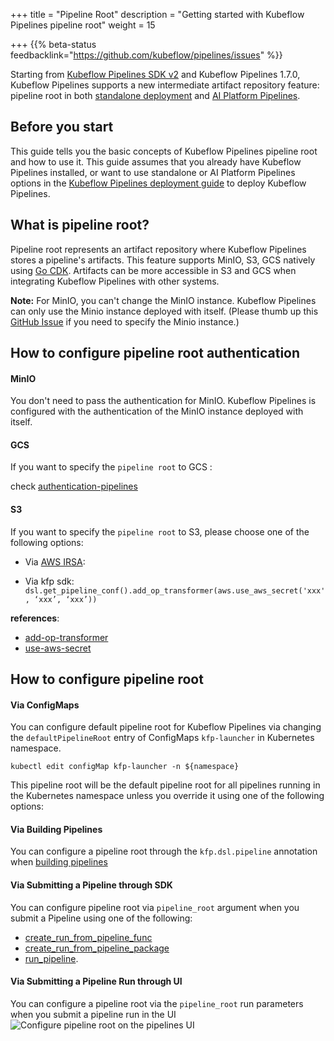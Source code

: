 +++
title = "Pipeline Root"
description = "Getting started with Kubeflow Pipelines pipeline root"
weight = 15

+++
{{% beta-status
feedbacklink="https://github.com/kubeflow/pipelines/issues" %}}

Starting from [Kubeflow Pipelines SDK v2](https://www.kubeflow.org/docs/components/pipelines/sdk-v2/) and Kubeflow Pipelines 1.7.0, Kubeflow Pipelines supports a new intermediate artifact repository feature: pipeline root in both [standalone deployment](https://www.kubeflow.org/docs/components/pipelines/legacy-v1/installation/standalone-deployment/) and [AI Platform Pipelines](https://cloud.google.com/ai-platform/pipelines/docs).

## Before you start
This guide tells you the basic concepts of Kubeflow Pipelines pipeline root and how to use it.
This guide assumes that you already have Kubeflow Pipelines installed, or want to use standalone or AI Platform Pipelines options in the [Kubeflow Pipelines deployment
guide](/docs/components/pipelines/operator-guides/installation/) to deploy Kubeflow Pipelines.

## What is pipeline root?

Pipeline root represents an artifact repository where Kubeflow Pipelines stores a pipeline's artifacts.
This feature supports MinIO, S3, GCS natively using [Go CDK](https://github.com/google/go-cloud). Artifacts can be more accessible in S3 and GCS when integrating Kubeflow Pipelines with other systems.

**Note:** For MinIO, you can't change the MinIO instance. Kubeflow Pipelines can only use the Minio instance deployed with itself.
(Please thumb up this [GitHub Issue](https://github.com/kubeflow/pipelines/issues/6517) if you need to specify the Minio instance.)

## How to configure pipeline root authentication 
#### MinIO
You don't need to pass the authentication for MinIO.
Kubeflow Pipelines is configured with the authentication of the MinIO instance deployed with itself.

#### GCS
If you want to specify the `pipeline root` to GCS :

check [authentication-pipelines](https://www.kubeflow.org/docs/distributions/gke/pipelines/authentication-pipelines/)

#### S3
If you want to specify the `pipeline root` to S3, please choose one of the following options:

* Via [AWS IRSA](https://aws.amazon.com/blogs/containers/cross-account-iam-roles-for-kubernetes-service-accounts/):

* Via kfp sdk:
`dsl.get_pipeline_conf().add_op_transformer(aws.use_aws_secret('xxx', ‘xxx’, ‘xxx’))`
  
**references**:
* [add-op-transformer](https://kubeflow-pipelines.readthedocs.io/en/stable/source/dsl.html#kfp.dsl.PipelineConf.add_op_transformer)
* [use-aws-secret](https://kubeflow-pipelines.readthedocs.io/en/stable/source/kfp.extensions.html#kfp.aws.use_aws_secret)

## How to configure pipeline root

#### Via ConfigMaps

You can configure default pipeline root for Kubeflow Pipelines via changing the `defaultPipelineRoot` entry of  ConfigMaps `kfp-launcher` in Kubernetes namespace.

```shell
kubectl edit configMap kfp-launcher -n ${namespace}
```
This pipeline root will be the default pipeline root for all pipelines running in the Kubernetes namespace unless you override it using one of the following options:

####  Via Building Pipelines
You can configure a pipeline root through the `kfp.dsl.pipeline` annotation when [building pipelines](https://www.kubeflow.org/docs/components/pipelines/sdk-v2/build-pipeline/#build-your-pipeline)

####  Via Submitting a Pipeline through SDK
You can configure pipeline root via `pipeline_root` argument when you submit a Pipeline using one of the following:
* [create_run_from_pipeline_func](https://kubeflow-pipelines.readthedocs.io/en/stable/source/client.html#kfp.Client.create_run_from_pipeline_func)
* [create_run_from_pipeline_package](https://kubeflow-pipelines.readthedocs.io/en/stable/source/client.html#kfp.Client.create_run_from_pipeline_package) 
* [run_pipeline](https://kubeflow-pipelines.readthedocs.io/en/stable/source/client.html#kfp.Client.run_pipeline).

####  Via Submitting a Pipeline Run through UI
You can configure a pipeline root via the `pipeline_root` run parameters when you submit a pipeline run in the UI
<img src="/docs/images/pipelines/v1/v2-compatible/pipelines-ui-pipelineroot.png"
alt="Configure pipeline root on the pipelines UI"
class="mt-3 mb-3 border border-info rounded">
